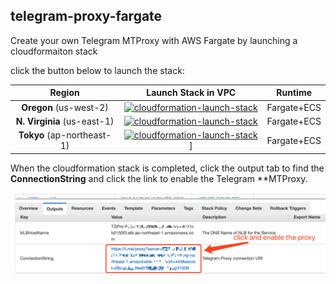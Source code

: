 ## telegram-proxy-fargate

Create your own Telegram MTProxy with AWS Fargate by launching a cloudformaiton stack



click the button below to launch the stack:

|           Region            |                     Launch Stack in VPC                      |   Runtime   |
| :-------------------------: | :----------------------------------------------------------: | :---------: |
|   **Oregon** (us-west-2)    | [![cloudformation-launch-stack](https://s3.amazonaws.com/cloudformation-examples/cloudformation-launch-stack.png)](https://console.aws.amazon.com/cloudformation/home?region=us-west-2#/stacks/new?stackName=ecs-refarch&templateURL=https://s3-us-west-2.amazonaws.com/pahud-cfn-us-west-2/telegram-proxy-fargate/cloudformation/tg-proxy-fg.yaml) | Fargate+ECS |
| **N. Virginia** (us-east-1) | [![cloudformation-launch-stack](https://s3.amazonaws.com/cloudformation-examples/cloudformation-launch-stack.png)](https://console.aws.amazon.com/cloudformation/home?region=us-east-1#/stacks/new?stackName=ecs-refarch&templateURL=https://s3-us-west-2.amazonaws.com/pahud-cfn-us-west-2/telegram-proxy-fargate/cloudformation/tg-proxy-fg.yaml) | Fargate+ECS |
| **Tokyo** (ap-northeast-1)  | [![cloudformation-launch-stack](https://s3.amazonaws.com/cloudformation-examples/cloudformation-launch-stack.png)](https://console.aws.amazon.com/cloudformation/home?region=ap-northeast-1#/stacks/new?stackName=ecs-refarch&templateURL=https://s3-us-west-2.amazonaws.com/pahud-cfn-us-west-2/telegram-proxy-fargate/cloudformation/tg-proxy-fg.yaml)] | Fargate+ECS |

When the cloudformation stack is completed, click the output tab to find the **ConnectionString** and click the link to enable the Telegram **MTProxy.

![](./images/01.png)
